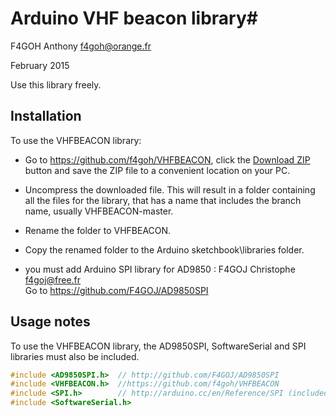 # Arduino VHF beacon library#
F4GOH Anthony f4goh@orange.fr <br>

February 2015

Use this library freely.

## Installation ##
To use the VHFBEACON library:  
- Go to https://github.com/f4goh/VHFBEACON, click the [Download ZIP](https://github.com/f4goh/VHFBEACON/archive/master.zip) button and save the ZIP file to a convenient location on your PC.
- Uncompress the downloaded file.  This will result in a folder containing all the files for the library, that has a name that includes the branch name, usually VHFBEACON-master.
- Rename the folder to  VHFBEACON.
- Copy the renamed folder to the Arduino sketchbook\libraries folder.

- you must add Arduino SPI library for AD9850 : F4GOJ Christophe f4goj@free.fr <br>
  Go to https://github.com/F4GOJ/AD9850SPI

## Usage notes ##


To use the VHFBEACON library, the AD9850SPI, SoftwareSerial and SPI libraries must also be included.


```c++
#include <AD9850SPI.h>  // http://github.com/F4GOJ/AD9850SPI
#include <VHFBEACON.h>  //https://github.com/f4goh/VHFBEACON
#include <SPI.h>        // http://arduino.cc/en/Reference/SPI (included with Arduino IDE)
#include <SoftwareSerial.h>
```

